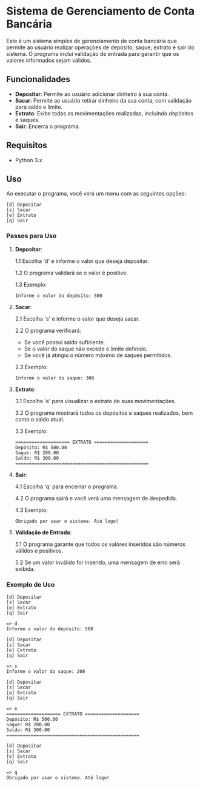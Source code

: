 # Sistema de Gerenciamento de Conta Bancária

Este é um sistema simples de gerenciamento de conta bancária que permite ao usuário realizar operações de depósito, saque, extrato e sair do sistema. O programa inclui validação de entrada para garantir que os valores informados sejam válidos.

## Funcionalidades

- **Depositar**: Permite ao usuário adicionar dinheiro à sua conta.
- **Sacar**: Permite ao usuário retirar dinheiro da sua conta, com validação para saldo e limite.
- **Extrato**: Exibe todas as movimentações realizadas, incluindo depósitos e saques.
- **Sair**: Encerra o programa.

## Requisitos

- Python 3.x

## Uso

Ao executar o programa, você verá um menu com as seguintes opções:

```
[d] Depositar
[s] Sacar
[e] Extrato
[q] Sair
```

### Passos para Uso

1. **Depositar**:

   1.1 Escolha 'd' e informe o valor que deseja depositar.

   1.2 O programa validará se o valor é positivo.

   1.3 Exemplo:
     ```plaintext
     Informe o valor do depósito: 500
     ```

2. **Sacar**:

   2.1 Escolha 's' e informe o valor que deseja sacar.

   2.2 O programa verificará:

   - Se você possui saldo suficiente.
   - Se o valor do saque não excede o limite definido.
   - Se você já atingiu o número máximo de saques permitidos.

   2.3 Exemplo:
     ```plaintext
     Informe o valor do saque: 300
     ```

3. **Extrato**:

   3.1 Escolha 'e' para visualizar o extrato de suas movimentações.

   3.2 O programa mostrará todos os depósitos e saques realizados, bem como o saldo atual.

   3.3 Exemplo:
     ```plaintext
     ==================== EXTRATO ====================
     Depósito: R$ 500.00
     Saque: R$ 200.00
     Saldo: R$ 300.00
     =================================================
     ```

4. **Sair**:

   4.1 Escolha 'q' para encerrar o programa.

   4.2 O programa sairá e você verá uma mensagem de despedida.

   4.3 Exemplo:
     ```plaintext
     Obrigado por usar o sistema. Até logo!
     ```

5. **Validação de Entrada**:

   5.1 O programa garante que todos os valores inseridos são números válidos e positivos.

   5.2 Se um valor inválido for inserido, uma mensagem de erro será exibida.

### Exemplo de Uso

```plaintext
[d] Depositar
[s] Sacar
[e] Extrato
[q] Sair

=> d
Informe o valor do depósito: 500

[d] Depositar
[s] Sacar
[e] Extrato
[q] Sair

=> s
Informe o valor do saque: 200

[d] Depositar
[s] Sacar
[e] Extrato
[q] Sair

=> e
==================== EXTRATO ====================
Depósito: R$ 500.00
Saque: R$ 200.00
Saldo: R$ 300.00
=================================================

[d] Depositar
[s] Sacar
[e] Extrato
[q] Sair

=> q
Obrigado por usar o sistema. Até logo!
```
